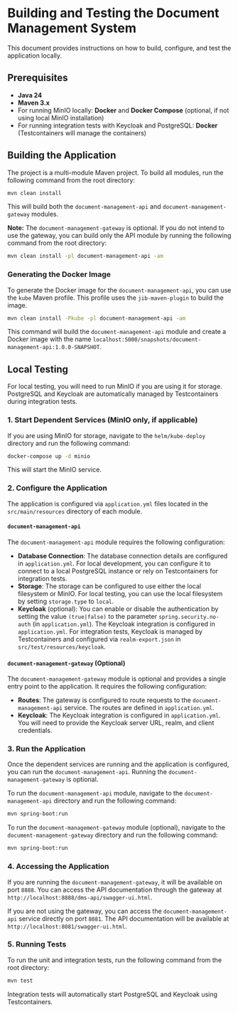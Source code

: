 
# Building and Testing the Document Management System

This document provides instructions on how to build, configure, and test the application locally.

## Prerequisites

*   **Java 24**
*   **Maven 3.x**
*   For running MinIO locally: **Docker** and **Docker Compose** (optional, if not using local MinIO installation)
*   For running integration tests with Keycloak and PostgreSQL: **Docker** (Testcontainers will manage the containers)  

## Building the Application

The project is a multi-module Maven project. To build all modules, run the following command from the root directory:

```bash
mvn clean install
```

This will build both the `document-management-api` and `document-management-gateway` modules.

**Note:** The `document-management-gateway` is optional. If you do not intend to use the gateway, you can build only the API module by running the following command from the root directory:
```bash
mvn clean install -pl document-management-api -am
```

### Generating the Docker Image

To generate the Docker image for the `document-management-api`, you can use the `kube` Maven profile. This profile uses the `jib-maven-plugin` to build the image.

```bash
mvn clean install -Pkube -pl document-management-api -am
```

This command will build the `document-management-api` module and create a Docker image with the name `localhost:5000/snapshots/document-management-api:1.0.0-SNAPSHOT`.

## Local Testing

For local testing, you will need to run MinIO if you are using it for storage. PostgreSQL and Keycloak are automatically managed by Testcontainers during integration tests.

### 1. Start Dependent Services (MinIO only, if applicable)

If you are using MinIO for storage, navigate to the `helm/kube-deploy` directory and run the following command:

```bash
docker-compose up -d minio
```

This will start the MinIO service.

### 2. Configure the Application

The application is configured via `application.yml` files located in the `src/main/resources` directory of each module.

#### `document-management-api`

The `document-management-api` module requires the following configuration:

*   **Database Connection**: The database connection details are configured in `application.yml`. For local development, you can configure it to connect to a local PostgreSQL instance or rely on Testcontainers for integration tests.
*   **Storage**: The storage can be configured to use either the local filesystem or MinIO. For local testing, you can use the local filesystem by setting `storage.type` to `local`.
*   **Keycloak** (optional): You can enable or disable the authentication by setting the value `(true|false)` to the parameter `spring.security.no-auth` (in `application.yml`). The Keycloak integration is configured in `application.yml`. For integration tests, Keycloak is managed by Testcontainers and configured via `realm-export.json` in `src/test/resources/keycloak`.

#### `document-management-gateway` (Optional)

The `document-management-gateway` module is optional and provides a single entry point to the application. It requires the following configuration:

*   **Routes**: The gateway is configured to route requests to the `document-management-api` service. The routes are defined in `application.yml`.
*   **Keycloak**: The Keycloak integration is configured in `application.yml`. You will need to provide the Keycloak server URL, realm, and client credentials.

### 3. Run the Application

Once the dependent services are running and the application is configured, you can run the `document-management-api`. Running the `document-management-gateway` is optional.

To run the `document-management-api` module, navigate to the `document-management-api` directory and run the following command:

```bash
mvn spring-boot:run
```

To run the `document-management-gateway` module (optional), navigate to the `document-management-gateway` directory and run the following command:

```bash
mvn spring-boot:run
```

### 4. Accessing the Application

If you are running the `document-management-gateway`, it will be available on port `8888`. You can access the API documentation through the gateway at `http://localhost:8888/dms-api/swagger-ui.html`.

If you are not using the gateway, you can access the `document-management-api` service directly on port `8081`. The API documentation will be available at `http://localhost:8081/swagger-ui.html`.

### 5. Running Tests

To run the unit and integration tests, run the following command from the root directory:

```bash
mvn test
```

Integration tests will automatically start PostgreSQL and Keycloak using Testcontainers.
